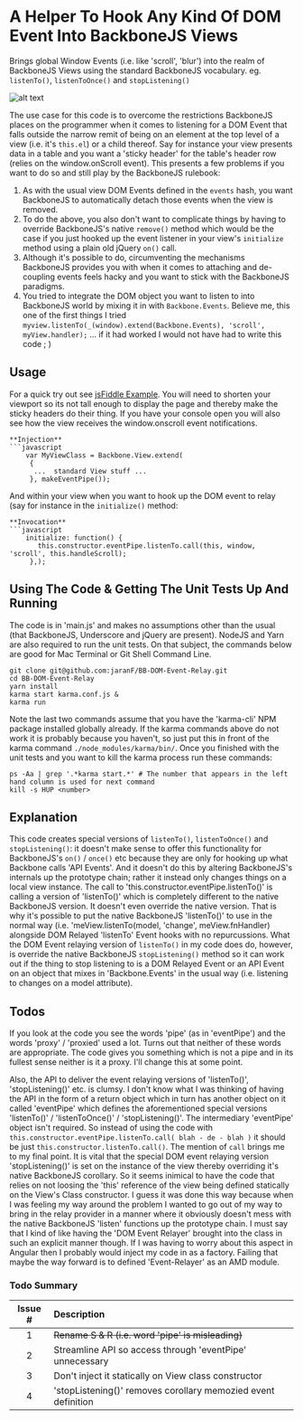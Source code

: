# A Helper To Hook Any Kind Of DOM Event Into BackboneJS Views
Brings global Window Events (i.e. like 'scroll', 'blur') into the realm of BackboneJS Views using the standard BackboneJS vocabulary. eg. `listenTo()`, `listenToOnce()` and `stopListening()`


![alt text](http://www.currahee.co.uk/media/i/stickyheader-demo.gif "jsFiddle Demo")

The use case for this code is to overcome the restrictions BackboneJS places on the programmer when it comes to listening for a DOM Event that falls outside the narrow remit of being on an element at the top level of a view (i.e. it's `this.el`) or a child thereof. Say for instance your view presents data in a table and you want a 'sticky header' for the table's header row (relies on the window.onScroll event). This presents a few problems if you want to do so and still play by the BackboneJS rulebook:

1. As with the usual view DOM Events defined in the `events` hash, you want BackboneJS to automatically detach those events when the view is removed.
2. To do the above, you also don't want to complicate things by having to override BackboneJS's native `remove()` method which would be the case if you just hooked up the event listener in your view's `initialize` method using a plain old jQuery `on()` call.
3. Although it's possible to do, circumventing the mechanisms BackboneJS provides you with when it comes to attaching and de-coupling events feels hacky and you want to stick with the BackboneJS paradigms.
4. You tried to integrate the DOM object you want to listen to into BackboneJS world by mixing it in with `Backbone.Events`. Believe me, this one of the first things I tried `myview.listenTo(_(window).extend(Backbone.Events), 'scroll', myView.handler);` ... if it had worked I would not have had to write this code ; )

## Usage
For a quick try out see [jsFiddle Example](https://fiddle.jshell.net/jaranF/dqwcxtkm/show/). You will need to shorten your viewport so its not tall enough to display the page and thereby make the sticky headers do their thing. If you have your console open you will also see how the view receives the window.onscroll event notifications.
```
**Injection**
```javascript
    var MyViewClass = Backbone.View.extend(
     {
      ...  standard View stuff ...
     }, makeEventPipe());
```

And within your view when you want to hook up the DOM event to relay (say for instance in the `initialize()` method:


```
**Invocation**
```javascript
    initialize: function() {
       this.constructor.eventPipe.listenTo.call(this, window, 'scroll', this.handleScroll);
     },);
```


## Using The Code & Getting The Unit Tests Up And Running
The code is in 'main.js' and makes no assumptions other than the usual (that BackboneJS, Underscore and jQuery are present). NodeJS and Yarn are also required to run the unit tests. On that subject, the commands below are good for Mac Terminal or Git Shell Command Line.
```Shell
git clone git@github.com:jaranF/BB-DOM-Event-Relay.git
cd BB-DOM-Event-Relay
yarn install
karma start karma.conf.js &
karma run
```

Note the last two commands assume that you have the 'karma-cli' NPM package installed globally already. If the karma commands above do not work it is probably because you haven't, so just put this in front of the karma command `./node_modules/karma/bin/`. Once you finished with the unit tests and you want to kill the karma process run these commands:
```Shell
ps -Aa | grep '.*karma start.*' # The number that appears in the left hand column is used for next command
kill -s HUP <number>
```

## Explanation

This code creates special versions of `listenTo()`, `listenToOnce()` and `stopListening()`: it doesn't make sense to offer this functionality for BackboneJS's `on()` / `once()` etc because they are only for hooking up what Backbone calls 'API Events'. And it doesn't do this by altering BackboneJS's internals up the prototype chain; rather it instead only changes things on a local view instance. The call to 'this.constructor.eventPipe.listenTo()' is calling a version of 'listenTo()' which is completely different to the native BackboneJS version. It doesn't even override the native version. That is why it's possible to put the native BackboneJS 'listenTo()' to use in the normal way (i.e. 'meView.listenTo(model, 'change', meView.fnHandler) alongside DOM Relayed 'listenTo' Event hooks with no repurcussions. What the DOM Event relaying version of `listenTo()` in my code does do, however, is override the native BackboneJS `stopListening()` method so it can work out if the thing to stop listening to is a DOM Relayed Event or an API Event on an object that mixes in 'Backbone.Events' in the usual way (i.e. listening to changes on a model attribute).



## Todos

If you look at the code you see the words 'pipe' (as in 'eventPipe') and the words 'proxy' / 'proxied' used a lot. Turns out that neither of these words are appropriate. The code gives you something which is not a pipe and in its fullest sense neither is it a proxy. I'll change this at some point.

Also, the API to deliver the event relaying versions of 'listenTo()', 'stopListening()' etc. is clumsy. I don't know what I was thinking of having the API in the form of a return object which in turn has another object on it called 'eventPipe' which defines the aforementioned special versions 'listenTo()' / 'listenToOnce()' / 'stopListening()'. The intermediary 'eventPipe' object isn't required. So instead of using the code with `this.constructor.eventPipe.listenTo.call( blah - de - blah )` it should be just `this.constructor.listenTo.call()`. The mention of `call` brings me to my final point. It is vital that the special DOM event relaying version 'stopListening()' is set on the instance of the view thereby overriding it's native BackboneJS corollary. So it seems inimical to have the code that relies on not loosing the 'this' reference of the view being defined statically on the View's Class constructor. I guess it was done this way because when I was feeling my way around the problem I wanted to go out of my way to bring in the relay provider in a manner where it obviously doesn't mess with the native BackboneJS 'listen' functions up the prototype chain. I must say that I kind of like having the 'DOM Event Relayer' brought into the class in such an explicit manner though. If I was having to worry about this aspect in Angular then I probably would inject my code in as a factory. Failing that maybe the way forward is to defined 'Event-Relayer' as an AMD module.

### Todo Summary

| Issue #       | Description                                                   |
| :-----------: |:--------------------------------------------------------------|
|      1        | ~~Rename S & R (i.e. word 'pipe' is misleading)~~                 |
|      2        | Streamline API so access through 'eventPipe' unnecessary      |
|      3        | Don't inject it statically on View class constructor          |
|      4        | 'stopListening()' removes corollary memozied event definition |




